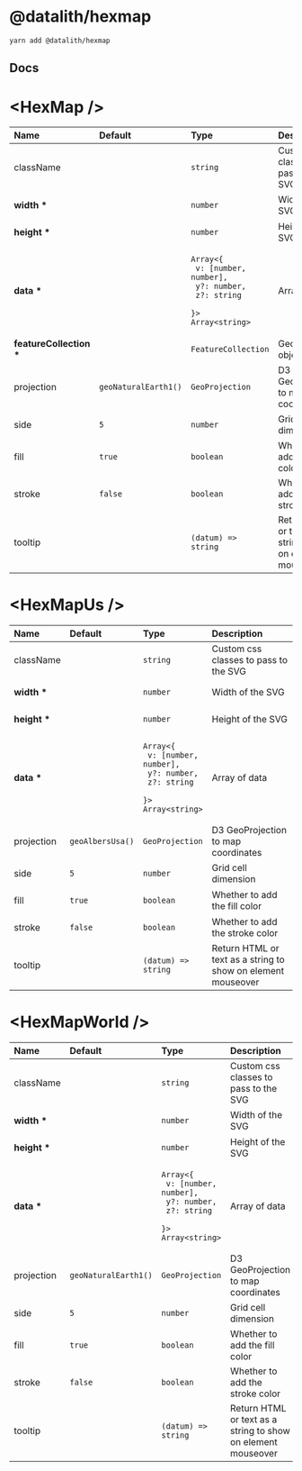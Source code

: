 # @datalith/hexmap

```
yarn add @datalith/hexmap
```

## Docs

# \<HexMap \/>

| Name                        | Default                                    | Type                                                                                                              | Description                                                  |
| :-------------------------- | :----------------------------------------- | :---------------------------------------------------------------------------------------------------------------- | :----------------------------------------------------------- |
| className                   |                                            | <pre><code>string</code></pre>                                                                                    | Custom css classes to pass to the SVG                        |
| <b>width \*</b>             |                                            | <pre><code>number</code></pre>                                                                                    | Width of the SVG                                             |
| <b>height \*</b>            |                                            | <pre><code>number</code></pre>                                                                                    | Height of the SVG                                            |
| <b>data \*</b>              |                                            | <pre><code>Array<{<br> v: [number, number],<br> y?: number,<br> z?: string <br>}><br>Array\<string\></code></pre> | Array of data                                                |
| <b>featureCollection \*</b> |                                            | <pre><code>FeatureCollection</code></pre>                                                                         | GeoJson object                                               |
| projection                  | <pre><code>geoNaturalEarth1()</code></pre> | <pre><code>GeoProjection</code></pre>                                                                             | D3 GeoProjection to map coordinates                          |
| side                        | <pre><code>5</code></pre>                  | <pre><code>number</code></pre>                                                                                    | Grid cell dimension                                          |
| fill                        | <pre><code>true</code></pre>               | <pre><code>boolean</code></pre>                                                                                   | Whether to add the fill color                                |
| stroke                      | <pre><code>false</code></pre>              | <pre><code>boolean</code></pre>                                                                                   | Whether to add the stroke color                              |
| tooltip                     |                                            | <pre><code>(datum) => string</code></pre>                                                                         | Return HTML or text as a string to show on element mouseover |

# \<HexMapUs \/>

| Name             | Default                                | Type                                                                                                              | Description                                                  |
| :--------------- | :------------------------------------- | :---------------------------------------------------------------------------------------------------------------- | :----------------------------------------------------------- |
| className        |                                        | <pre><code>string</code></pre>                                                                                    | Custom css classes to pass to the SVG                        |
| <b>width \*</b>  |                                        | <pre><code>number</code></pre>                                                                                    | Width of the SVG                                             |
| <b>height \*</b> |                                        | <pre><code>number</code></pre>                                                                                    | Height of the SVG                                            |
| <b>data \*</b>   |                                        | <pre><code>Array<{<br> v: [number, number],<br> y?: number,<br> z?: string <br>}><br>Array\<string\></code></pre> | Array of data                                                |
| projection       | <pre><code>geoAlbersUsa()</code></pre> | <pre><code>GeoProjection</code></pre>                                                                             | D3 GeoProjection to map coordinates                          |
| side             | <pre><code>5</code></pre>              | <pre><code>number</code></pre>                                                                                    | Grid cell dimension                                          |
| fill             | <pre><code>true</code></pre>           | <pre><code>boolean</code></pre>                                                                                   | Whether to add the fill color                                |
| stroke           | <pre><code>false</code></pre>          | <pre><code>boolean</code></pre>                                                                                   | Whether to add the stroke color                              |
| tooltip          |                                        | <pre><code>(datum) => string</code></pre>                                                                         | Return HTML or text as a string to show on element mouseover |

# \<HexMapWorld \/>

| Name             | Default                                    | Type                                                                                                              | Description                                                  |
| :--------------- | :----------------------------------------- | :---------------------------------------------------------------------------------------------------------------- | :----------------------------------------------------------- |
| className        |                                            | <pre><code>string</code></pre>                                                                                    | Custom css classes to pass to the SVG                        |
| <b>width \*</b>  |                                            | <pre><code>number</code></pre>                                                                                    | Width of the SVG                                             |
| <b>height \*</b> |                                            | <pre><code>number</code></pre>                                                                                    | Height of the SVG                                            |
| <b>data \*</b>   |                                            | <pre><code>Array<{<br> v: [number, number],<br> y?: number,<br> z?: string <br>}><br>Array\<string\></code></pre> | Array of data                                                |
| projection       | <pre><code>geoNaturalEarth1()</code></pre> | <pre><code>GeoProjection</code></pre>                                                                             | D3 GeoProjection to map coordinates                          |
| side             | <pre><code>5</code></pre>                  | <pre><code>number</code></pre>                                                                                    | Grid cell dimension                                          |
| fill             | <pre><code>true</code></pre>               | <pre><code>boolean</code></pre>                                                                                   | Whether to add the fill color                                |
| stroke           | <pre><code>false</code></pre>              | <pre><code>boolean</code></pre>                                                                                   | Whether to add the stroke color                              |
| tooltip          |                                            | <pre><code>(datum) => string</code></pre>                                                                         | Return HTML or text as a string to show on element mouseover |
